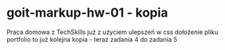 # goit-markup-hw-01 - kopia
Praca domowa z TechSkills już z użyciem ulepszeń w css 
dołożenie pliku portfolio
to już kolejna kopia - teraz zadania 4 do zadania 5
